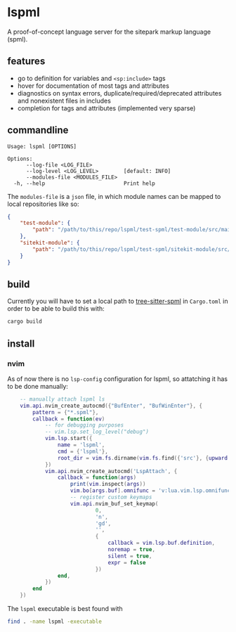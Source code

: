 # lspml

A proof-of-concept language server for the sitepark markup language (spml).

## features

- go to definition for variables and `<sp:include>` tags
- hover for documentation of most tags and attributes
- diagnostics on syntax errors, duplicate/required/deprecated attributes and nonexistent files in includes
- completion for tags and attributes (implemented very sparse)

## commandline

```
Usage: lspml [OPTIONS]

Options:
      --log-file <LOG_FILE>
      --log-level <LOG_LEVEL>        [default: INFO]
      --modules-file <MODULES_FILE>
  -h, --help                         Print help
```

The `modules-file` is a `json` file, in which module names can be mapped to local repositories like so:
```json
{
	"test-module": {
		"path": "/path/to/this/repo/lspml/test-spml/test-module/src/main/webapp"
	},
	"sitekit-module": {
		"path": "/path/to/this/repo/lspml/test-spml/sitekit-module/src/main/webapp"
	}
}
```

## build

Currently you will have to set a local path to [tree-sitter-spml](https://github.com/DrWursterich/tree-sitter-spml) in `Cargo.toml` in order to be able to build this with:

```bash
cargo build
```

## install

### nvim

As of now there is no `lsp-config` configuration for lspml, so attatching it has to be done manually:
```lua
	-- manually attach lspml ls
	vim.api.nvim_create_autocmd({"BufEnter", "BufWinEnter"}, {
		pattern = {"*.spml"},
		callback = function(ev)
			-- for debugging purposes
			-- vim.lsp.set_log_level("debug")
			vim.lsp.start({
				name = 'lspml',
				cmd = {'lspml'},
				root_dir = vim.fs.dirname(vim.fs.find({'src'}, {upward = true})[1]),
			})
			vim.api.nvim_create_autocmd('LspAttach', {
				callback = function(args)
					print(vim.inspect(args))
					vim.bo[args.buf].omnifunc = 'v:lua.vim.lsp.omnifunc'
					-- register custom keymaps
					vim.api.nvim_buf_set_keymap(
							0,
							'n',
							'gd',
							'',
							{
								callback = vim.lsp.buf.definition,
								noremap = true,
								silent = true,
								expr = false
							})
				end,
			})
		end
	})
```

The `lspml` executable is best found with

```bash
find . -name lspml -executable
```
